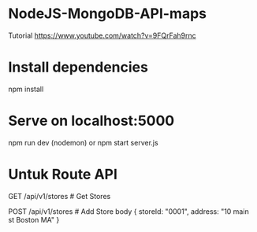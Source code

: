 # NodeJS-MongoDB-API-maps
Tutorial
https://www.youtube.com/watch?v=9FQrFah9rnc

# Install dependencies
npm install

# Serve on localhost:5000
npm run dev (nodemon)
or
npm start server.js

# Untuk Route API
GET    /api/v1/stores # Get Stores

POST   /api/v1/stores # Add Store
body { storeId: "0001", address: "10 main st Boston MA" }
